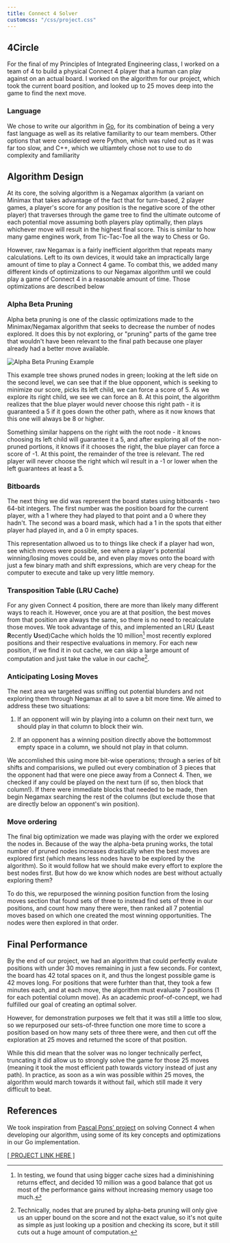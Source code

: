 ```yaml
---
title: Connect 4 Solver
customcss: "/css/project.css"
---
```


## 4Circle
For the final of my Principles of Integrated Engineering class, I worked on a team of 4 to build a physical Connect 4 player that a human can play against on an actual board. I worked on the algorithm for our project, which took the current board position, and looked up to 25 moves deep into the game to find the next move.

### Language
We chose to write our algorithm in [Go](https://go.dev), for its combination of being a very fast language as well as its relative familiarity to our team members. Other options that were considered were Python, which was ruled out as it was far too slow, and C++, which we ultiamtely chose not to use to do complexity and familiarity

## Algorithm Design
At its core, the solving algorithm is a Negamax algorithm (a variant on Minimax that takes advantage of the fact that for turn-based, 2 player games, a player's score for any position is the negative score of the other player) that traverses through the game tree to find the ultimate outcome of each potential move assuming both players play optimally, then plays whichever move will result in the highest final score. This is similar to how many game engines work, from Tic-Tac-Toe all the way to Chess or Go.

However, raw Negamax is a fairly inefficient algorithm that repeats many calculations. Left to its own devices, it would take an impractically large amount of time to play a Connect 4 game. To combat this, we added many different kinds of optimizations to our Negamax algorithm until we could play a game of Connect 4 in a reasonable amount of time. Those optimizations are described below

### Alpha Beta Pruning
Alpha beta pruning is one of the classic optimizations made to the Minimax/Negamax algorithm that seeks to decrease the number of nodes explored. It does this by not exploring, or "pruning" parts of the game tree that wouldn't have been relevant to the final path because one player already had a better move available.

![Alpha Beta Pruning Example](/pie-2022-03/4-circle/public/images/pruned.png)

This example tree shows pruned nodes in green; looking at the left side on the second level, we can see that if the blue opponent, which is seeking to minimize our score, picks its left child, we can force a score of 5. As we explore its right child, we see we can force an 8. At this point, the algorithm realizes that the blue player would never choose this right path - it is guaranteed a 5 if it goes down the other path, where as it now knows that this one will always be 8 or higher. 

Something similar happens on the right with the root node - it knows choosing its left child will guarantee it a 5, and after exploring all of the non-pruned portions, it knows if it chooses the right, the blue player can force a score of -1. At this point, the remainder of the tree is relevant. The red player will never choose the right which wil result in a -1 or lower when the left guarantees at least a 5.

### Bitboards
The next thing we did was represent the board states using bitboards - two 64-bit integers. The first number was the position board for the current player, with a 1 where they had played to that point and a 0 where they hadn't. The second was a board mask, which had a 1 in the spots that either player had played in, and a 0 in empty spaces.

This representation allwoed us to to things like check if a player had won, see which moves were possible, see where a player's potential winning/losing moves could be, and even play moves onto the board with just a few binary math and shift expressions, which are very cheap for the computer to execute and take up very little memory.

### Transposition Table (LRU Cache)
For any given Connect 4 position, there are more than likely many different ways to reach it. However, once you are at that position, the best moves from that position are always the same, so there is no need to recalculate those moves. We took advantage of this, and implemented an LRU (**L**east **R**ecently **U**sed)Cache which holds the 10 million[^1] most recently explored positions and their respective evaluations in memory. For each new position, if we find it in out cache, we can skip a large amount of computation and just take the value in our cache[^2].

### Anticipating Losing Moves
The next area we targeted was sniffing out potential blunders and not exploring them through Negamax at all to save a bit more time. We aimed to address these two situations:

1. If an opponent will win by playing into a column on their next turn, we should play in that column to block their win.

2. If an opponent has a winning position directly above the bottommost empty space in a column, we should not play in that column.

We accomlished this using more bit-wise operations; through a series of bit shifts and comparisions, we pulled out every combination of 3 pieces that the opponent had that were one piece away from a Connect 4. Then, we checked if any could be played on the next turn (if so, then block that column!). If there were immediate blocks that needed to be made, then begin Negamax searching the rest of the columns (but exclude those that are directly below an opponent's win position).

### Move ordering
The final big optimization we made was playing with the order we explored the nodes in. Because of the way the alpha-beta pruning works, the total number of pruned nodes increases drastically when the best moves are explored first (which means less nodes have to be explored by the algorithm). So it would follow hat we should make every effort to explore the best nodes first. But how do we know which nodes are best without actually exploring them?

To do this, we repurposed the winning position function from the losing moves section that found sets of three to instead find sets of three in our positions, and count how many there were, then ranked all 7 potential moves based on which one created the most winning opportunities. The nodes were then explored in that order.

## Final Performance
By the end of our project, we had an algorithm that could perfectly evalute positions with under 30 moves remaining in just a few seconds. For context, the board has 42 total spaces on it, and thus the longest possible game is 42 moves long. For positions that were furhter than that, they took a few minutes each, and at each move, the algorithm must evaluate 7 positions (1 for each potential column move). As an academic proof-of-concept, we had fulfilled our goal of creating an optimal solver.

However, for demonstration purposes we felt that it was still a little too slow, so we repurposed our sets-of-three function one more time to score a position based on how many sets of three there were, and then cut off the exploration at 25 moves and returned the score of that position.

While this did mean that the solver was no longer technically perfect, truncating it did allow us to strongly solve the game for those 25 moves (meaning it took the most efficient path towards victory instead of just any path). In practice, as soon as a win was possible within 25 moves, the algorithm would march towards it without fail, which still made it very difficult to beat.

## References
We took inspiration from [Pascal Pons' project](https://blog.gamesolver.org) on solving Connect 4 when developing our algorithm, using some of its key concepts and optimizations in our Go implementation.

[[ PROJECT LINK HERE ]](https://github.com/amit-kumarh/4circle/tree/main/algo)
[^1]: In testing, we found that using bigger cache sizes had a diminishining returns effect, and decided 10 million was a good balance that got us most of the performance gains without increasing memory usage too much.

[^2]: Technically, nodes that are pruned by alpha-beta pruning will only give us an upper bound on the score and not the exact value, so it's not quite as simple as just looking up a position and checking its score, but it still cuts out a huge amount of computation.

